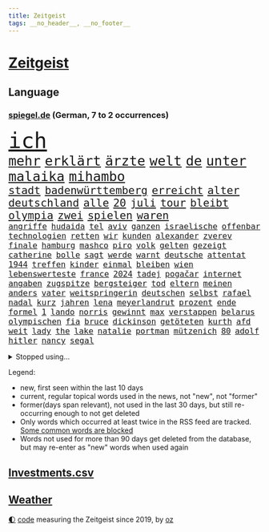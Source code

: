 ```yaml
---
title: Zeitgeist
tags: __no_header__, __no_footer__
---
```


# [Zeitgeist](https://oliz.io/zeitgeist/)

## Language

<h3><a href="https://www.spiegel.de" target="_blank">spiegel.de</a> (German, 7 to 2 occurrences)</h3>
<p style="font-family:monospace">
<span style="font-size:32pt"><a href="news_links.html#ich" class="current">ich</a></span>
<br>
<span style="font-size:20pt"><a href="news_links.html#mehr" class="current">mehr</a></span>
<span style="font-size:20pt"><a href="news_links.html#erklärt" class="current">erklärt</a></span>
<span style="font-size:20pt"><a href="news_links.html#ärzte" class="current">ärzte</a></span>
<span style="font-size:20pt"><a href="news_links.html#welt" class="current">welt</a></span>
<span style="font-size:20pt"><a href="news_links.html#de" class="current">de</a></span>
<span style="font-size:20pt"><a href="news_links.html#unter" class="current">unter</a></span>
<span style="font-size:20pt"><a href="news_links.html#malaika" class="new">malaika</a></span>
<span style="font-size:20pt"><a href="news_links.html#mihambo" class="new">mihambo</a></span>
<br>
<span style="font-size:16pt"><a href="news_links.html#stadt" class="current">stadt</a></span>
<span style="font-size:16pt"><a href="news_links.html#badenwürttemberg" class="current">badenwürttemberg</a></span>
<span style="font-size:16pt"><a href="news_links.html#erreicht" class="current">erreicht</a></span>
<span style="font-size:16pt"><a href="news_links.html#alter" class="current">alter</a></span>
<span style="font-size:16pt"><a href="news_links.html#deutschland" class="current">deutschland</a></span>
<span style="font-size:16pt"><a href="news_links.html#alle" class="current">alle</a></span>
<span style="font-size:16pt"><a href="news_links.html#20" class="current">20</a></span>
<span style="font-size:16pt"><a href="news_links.html#juli" class="current">juli</a></span>
<span style="font-size:16pt"><a href="news_links.html#tour" class="current">tour</a></span>
<span style="font-size:16pt"><a href="news_links.html#bleibt" class="current">bleibt</a></span>
<span style="font-size:16pt"><a href="news_links.html#olympia" class="current">olympia</a></span>
<span style="font-size:16pt"><a href="news_links.html#zwei" class="current">zwei</a></span>
<span style="font-size:16pt"><a href="news_links.html#spielen" class="current">spielen</a></span>
<span style="font-size:16pt"><a href="news_links.html#waren" class="current">waren</a></span>
<br>
<span style="font-size:12pt"><a href="news_links.html#angriffe" class="current">angriffe</a></span>
<span style="font-size:12pt"><a href="news_links.html#hudaida" class="new">hudaida</a></span>
<span style="font-size:12pt"><a href="news_links.html#tel" class="current">tel</a></span>
<span style="font-size:12pt"><a href="news_links.html#aviv" class="current">aviv</a></span>
<span style="font-size:12pt"><a href="news_links.html#ganzen" class="current">ganzen</a></span>
<span style="font-size:12pt"><a href="news_links.html#israelische" class="current">israelische</a></span>
<span style="font-size:12pt"><a href="news_links.html#offenbar" class="current">offenbar</a></span>
<span style="font-size:12pt"><a href="news_links.html#technologien" class="current">technologien</a></span>
<span style="font-size:12pt"><a href="news_links.html#retten" class="current">retten</a></span>
<span style="font-size:12pt"><a href="news_links.html#wir" class="current">wir</a></span>
<span style="font-size:12pt"><a href="news_links.html#kunden" class="current">kunden</a></span>
<span style="font-size:12pt"><a href="news_links.html#alexander" class="current">alexander</a></span>
<span style="font-size:12pt"><a href="news_links.html#zverev" class="current">zverev</a></span>
<span style="font-size:12pt"><a href="news_links.html#finale" class="current">finale</a></span>
<span style="font-size:12pt"><a href="news_links.html#hamburg" class="current">hamburg</a></span>
<span style="font-size:12pt"><a href="news_links.html#mashco" class="new">mashco</a></span>
<span style="font-size:12pt"><a href="news_links.html#piro" class="new">piro</a></span>
<span style="font-size:12pt"><a href="news_links.html#volk" class="current">volk</a></span>
<span style="font-size:12pt"><a href="news_links.html#gelten" class="current">gelten</a></span>
<span style="font-size:12pt"><a href="news_links.html#gezeigt" class="current">gezeigt</a></span>
<span style="font-size:12pt"><a href="news_links.html#catherine" class="current">catherine</a></span>
<span style="font-size:12pt"><a href="news_links.html#bolle" class="new">bolle</a></span>
<span style="font-size:12pt"><a href="news_links.html#sagt" class="current">sagt</a></span>
<span style="font-size:12pt"><a href="news_links.html#werde" class="current">werde</a></span>
<span style="font-size:12pt"><a href="news_links.html#warnt" class="current">warnt</a></span>
<span style="font-size:12pt"><a href="news_links.html#deutsche" class="current">deutsche</a></span>
<span style="font-size:12pt"><a href="news_links.html#attentat" class="current">attentat</a></span>
<span style="font-size:12pt"><a href="news_links.html#1944" class="current">1944</a></span>
<span style="font-size:12pt"><a href="news_links.html#treffen" class="current">treffen</a></span>
<span style="font-size:12pt"><a href="news_links.html#kinder" class="current">kinder</a></span>
<span style="font-size:12pt"><a href="news_links.html#einmal" class="current">einmal</a></span>
<span style="font-size:12pt"><a href="news_links.html#bleiben" class="current">bleiben</a></span>
<span style="font-size:12pt"><a href="news_links.html#wien" class="current">wien</a></span>
<span style="font-size:12pt"><a href="news_links.html#lebenswerteste" class="new">lebenswerteste</a></span>
<span style="font-size:12pt"><a href="news_links.html#france" class="current">france</a></span>
<span style="font-size:12pt"><a href="news_links.html#2024" class="current">2024</a></span>
<span style="font-size:12pt"><a href="news_links.html#tadej" class="current">tadej</a></span>
<span style="font-size:12pt"><a href="news_links.html#pogačar" class="current">pogačar</a></span>
<span style="font-size:12pt"><a href="news_links.html#internet" class="current">internet</a></span>
<span style="font-size:12pt"><a href="news_links.html#angaben" class="current">angaben</a></span>
<span style="font-size:12pt"><a href="news_links.html#zugspitze" class="current">zugspitze</a></span>
<span style="font-size:12pt"><a href="news_links.html#bergsteiger" class="new">bergsteiger</a></span>
<span style="font-size:12pt"><a href="news_links.html#tod" class="current">tod</a></span>
<span style="font-size:12pt"><a href="news_links.html#eltern" class="current">eltern</a></span>
<span style="font-size:12pt"><a href="news_links.html#meinen" class="current">meinen</a></span>
<span style="font-size:12pt"><a href="news_links.html#anders" class="current">anders</a></span>
<span style="font-size:12pt"><a href="news_links.html#vater" class="current">vater</a></span>
<span style="font-size:12pt"><a href="news_links.html#weitspringerin" class="new">weitspringerin</a></span>
<span style="font-size:12pt"><a href="news_links.html#deutschen" class="current">deutschen</a></span>
<span style="font-size:12pt"><a href="news_links.html#selbst" class="current">selbst</a></span>
<span style="font-size:12pt"><a href="news_links.html#rafael" class="current">rafael</a></span>
<span style="font-size:12pt"><a href="news_links.html#nadal" class="current">nadal</a></span>
<span style="font-size:12pt"><a href="news_links.html#kurz" class="current">kurz</a></span>
<span style="font-size:12pt"><a href="news_links.html#jahren" class="current">jahren</a></span>
<span style="font-size:12pt"><a href="news_links.html#lena" class="current">lena</a></span>
<span style="font-size:12pt"><a href="news_links.html#meyerlandrut" class="current">meyerlandrut</a></span>
<span style="font-size:12pt"><a href="news_links.html#prozent" class="current">prozent</a></span>
<span style="font-size:12pt"><a href="news_links.html#ende" class="current">ende</a></span>
<span style="font-size:12pt"><a href="news_links.html#formel" class="current">formel</a></span>
<span style="font-size:12pt"><a href="news_links.html#1" class="current">1</a></span>
<span style="font-size:12pt"><a href="news_links.html#lando" class="current">lando</a></span>
<span style="font-size:12pt"><a href="news_links.html#norris" class="current">norris</a></span>
<span style="font-size:12pt"><a href="news_links.html#gewinnt" class="current">gewinnt</a></span>
<span style="font-size:12pt"><a href="news_links.html#max" class="current">max</a></span>
<span style="font-size:12pt"><a href="news_links.html#verstappen" class="current">verstappen</a></span>
<span style="font-size:12pt"><a href="news_links.html#belarus" class="current">belarus</a></span>
<span style="font-size:12pt"><a href="news_links.html#olympischen" class="current">olympischen</a></span>
<span style="font-size:12pt"><a href="news_links.html#fia" class="new">fia</a></span>
<span style="font-size:12pt"><a href="news_links.html#bruce" class="new">bruce</a></span>
<span style="font-size:12pt"><a href="news_links.html#dickinson" class="new">dickinson</a></span>
<span style="font-size:12pt"><a href="news_links.html#getöteten" class="current">getöteten</a></span>
<span style="font-size:12pt"><a href="news_links.html#kurth" class="current">kurth</a></span>
<span style="font-size:12pt"><a href="news_links.html#afd" class="current">afd</a></span>
<span style="font-size:12pt"><a href="news_links.html#weit" class="current">weit</a></span>
<span style="font-size:12pt"><a href="news_links.html#lady" class="current">lady</a></span>
<span style="font-size:12pt"><a href="news_links.html#the" class="current">the</a></span>
<span style="font-size:12pt"><a href="news_links.html#lake" class="new">lake</a></span>
<span style="font-size:12pt"><a href="news_links.html#natalie" class="new">natalie</a></span>
<span style="font-size:12pt"><a href="news_links.html#portman" class="new">portman</a></span>
<span style="font-size:12pt"><a href="news_links.html#mützenich" class="current">mützenich</a></span>
<span style="font-size:12pt"><a href="news_links.html#80" class="current">80</a></span>
<span style="font-size:12pt"><a href="news_links.html#adolf" class="current">adolf</a></span>
<span style="font-size:12pt"><a href="news_links.html#hitler" class="current">hitler</a></span>
<span style="font-size:12pt"><a href="news_links.html#nancy" class="current">nancy</a></span>
<span style="font-size:12pt"><a href="news_links.html#segal" class="new">segal</a></span>
</p>
<details>
<summary>Stopped using...</summary>
<p class="former" style="font-size:12pt">
nachfolge(1368) positionen(1368) andreas(1367) freuen(1367) leipzig(1367) aufnahmen(1366) gesunken(1366) halle(1366) kriminellen(1366) seitdem(1366) senat(1366) 37(1365) besiegt(1365) golf(1365) historiker(1365) tobt(1365) bitten(1364) freiheit(1364) generalsekretär(1364) landesregierung(1364) magdeburg(1364) zurzeit(1364) bekannten(1363) hervor(1363) hubschrauber(1363) maßnahme(1363) posten(1363) präsentieren(1363) schatten(1363) teheran(1363) arbeitsplatz(1362) humanitäre(1362) innenministerium(1362) rassistische(1362) untersagt(1362) weltkrieg(1362) gegenseitig(1361) machthaber(1361) teilnehmer(1361) 2015(1360) außen(1360) daher(1360) folgte(1360) maß(1360) vermehrt(1360) außerdem(1359) einreisen(1359) kräftig(1359) mai(1359) vergewaltigung(1359) fußballquiz(1358) nummer(1358) unglück(1358) untersuchungshaft(1358) abgang(1357) entschädigung(1357) halben(1357) optimistisch(1357) strengere(1357) verhaftet(1357) 2019(1356) nutzer(1356) 31(1355) athleten(1355) forderte(1355) geräte(1355) könne(1355) meinem(1355) west(1355) ausgeliefert(1354) torhüter(1354) verfolgt(1354) sports(1353) super(1353) wochenlang(1353) weder(1352) käufer(1351) vertreter(1351) beklagt(1350) drohungen(1350) nahezu(1350) pflanzen(1350) 600(1349) enge(1348) verbände(1347) aufgenommen(1346) berater(1346) büro(1346) geprägt(1345) nah(1345) holocaust(1344) spitzenreiter(1343) dran(1342) staffel(1340) entschuldigung(1339) matthias(1339) herz(1336) konferenz(1335) pleite(1335) papier(1333) angehörige(1331) abstieg(1329) uhaft(1329) vfb(1329) dauert(1325) erhöhung(1324) gruppen(1323) möglichkeiten(1322) lehrkräfte(1317) blinken(1295) schadensersatz(1295) umbau(1263) niederländer(1260) josef(1222) banken(1159) ausbildung(1116) partnerschaft(1093) las(1070) jinping(1062) 20000(1056) gestern(1056) jahrzehnt(1051) befürwortet(1049) schlafen(1037) befreiung(1034) gesetzentwurf(1014) nfl(1007) bekräftigt(1006) millionenhöhe(1001) kurze(1000) strackzimmermann(983) härte(971) kiews(944) diskussionen(938) verletzung(933) bundesinnenministerin(925) kremlchef(925) bat(919) verkündete(907) inhalte(902) gezwungen(888) helikopter(885) verwaltung(872) gelöst(854) gestärkt(849) schneiden(847) ankommt(846) gefangenschaft(839) empfang(834) hochrangigen(834) söhne(834) dilemma(828) günstige(828) besetzten(826) starkes(821) wiederaufbau(820) wall(814) zusätzlich(808) hammer(797) ufer(797) aufeinander(787) französischer(755) veröffentlichen(753) osnabrück(748) grundschule(747) misshandelt(746) youtube(746) fahrgäste(744) vermissten(742) erntet(738) deutsch(736) rettungsaktion(725) islamisten(722) extra(720) zuhause(717) legal(716) toilette(714) antony(702) scheiden(700) pleiten(691) ganzes(688) nackt(674) träumt(672) missverständnis(670) banden(665) juristische(656) beobachter(647) grenzgebiet(641) wohnungsbau(634) ausgegeben(628) kohl(617) abbruch(616) parallel(616) sam(609) digital(605) befragung(604) leere(604) human(597) ig(597) suisse(592) gekostet(585) wechselte(582) hauses(574) vorbereitung(573) überprüfen(573) mächtige(567) verwendet(564) legendäre(561) reichsbürger(560) größeren(559) eva(551) gegründet(550) vergab(548) gelder(543) christdemokraten(540) emotionale(538) c(537) rauchen(533) übers(527) verschleppt(519) bremst(518) gravierende(514) niederländischen(512) anzeigen(510) rechtsaußen(510) bildet(508) umdenken(507) merklich(497) gala(489) 15jähriger(488) vereinten(485) stürme(483) zukünftig(476) germany(473) geschehen(473) baugenehmigungen(466) bestreiten(464) schließung(462) sommerspielen(462) bundesligist(460) angelegenheit(459) geflüchtet(459) fluggesellschaften(458) existenz(456) spiegeltalk(456) taiwans(449) veröffentlichte(444) wärmepumpe(434) lebenszeichen(433) ost(432) 15jährige(426) versehentlich(426) vergeltung(422) überfahren(422) schief(420) gegnern(418) arabischen(415) iphones(412) anschlägen(408) naturschutz(407) terrorgruppe(402) watch(402) treu(399) sandra(393) drastische(390) 77(389) cool(387) unterschied(384) einzigen(383) tropfen(383) liter(380) stellvertretende(378) zügen(377) missstände(375) zwischenfall(371) stellenabbau(370) popstars(364) delegation(363) effizienter(363) nationalteam(363) weisen(362) architekten(359) schwedens(359) allgäu(357) essener(357) händen(357) vormittag(354) durchschnitt(353) selbstbewusst(351) 36(348) islamistische(348) thrones(348) antwortet(346) brutaler(346) perfide(346) warmen(346) teuerste(345) runden(343) bemerkenswert(342) kriegsende(341) angefeindet(337) ernste(337) angabe(334) kindesmissbrauch(334) boykott(330) geöffnet(328) netanyahus(328) unerwartete(325) schrecklichen(324) verschlechtert(324) bestens(323) niemanden(322) samstagabend(321) sichergestellt(321) trendwende(319) jüdisches(318) militärhilfe(318) digitalen(317) us(317) bein(316) uber(315) spanischer(312) astronomen(311) kabine(311) year(310) hall(307) bbc(306) harald(303) harmlos(303) sperrte(303) karrierecoach(301) spezialeinheit(299) abhalten(297) block(297) heutzutage(296) vorgang(294) glänzt(293) toptalent(293) sicherheitslage(291) herbert(289) noten(289) holocaustüberlebende(288) getöteter(287) dallas(286) chile(285) unschuldig(285) rief(283) eustaaten(280) milliardenhilfen(280) fußballweltmeister(278) bequem(277) zusammengestoßen(271) flüchtig(270) längerem(269) besetzung(266) continental(265) journal(264) lahmgelegt(264) popkultur(264) sanierung(262) ablehnung(261) hackerangriff(260) klarheit(260) kritischen(260) leistete(259) klassischen(258) terzić(258) kundgebung(256) mohammadi(256) erkenntnissen(251) saarbrücken(251) terrorangriff(251) neukölln(250) night(249) teilgenommen(249) weihnachten(248) schwaben(247) tipp(245) liebäugelt(243) flensburg(242) fdppolitikerin(241) israelisches(241) rafah(241) warnstreik(240) jüdinnen(239) rückgängig(238) generalstaatsanwaltschaft(237) strikte(237) mogelpackung(236) 29jähriger(234) ruhen(231) ukrainehilfe(231) ampelpartner(229) gibt’s(229) thailändische(229) websites(229) eigenem(228) düpiert(227) einschnitte(227) hast(227) härtetest(226) manch(225) 218(224) benkos(224) gedrängt(223) solarmodule(223) verschaffen(223) besorgniserregend(220) mavericks(220) saal(219) abwärtstrend(218) kanye(218) golden(217) geliebt(216) nürnberger(216) siegerin(212) spurensuche(212) dreijähriger(211) immense(210) kredit(208) bereichen(207) clarke(207) fdpfinanzminister(207) regionalbahn(207) einhaltung(204) erfolgserlebnis(204) gesinnung(204) 18jährige(203) exprofi(203) rights(203) 93(202) carlo(202) demütigungen(202) usostküste(202) verspätung(202) bestehe(201) symptome(200) gleichgeschlechtliche(199) japanischen(198) notfall(198) ermittlungsverfahren(196) hits(196) inspirieren(196) unwahrscheinlich(196) versteht(196) stift(195) streamingdienst(195) wundert(194) konservativer(193) vorfällen(193) aktiviert(192) knapper(192) ostdeutsche(192) schlimme(192) verwandeln(192) zeitalter(192) grundgesetz(191) onlinehändler(191) hungern(190) verfügt(189) zögert(189) edin(187) fortschritte(187) iss(186) schwestern(186) mehrfamilienhaus(184) meiden(184) brooklyn(182) schröders(182) kinderpornografie(180) nicole(180) wohnhausbrand(180) rutscht(179) spdabgeordnete(179) münzen(177) klubwm(176) sendet(176) wahr(176) körperlich(175) arbeitsminister(174) geschildert(174) patriotismus(173) ranghohes(173) rekordniveau(173) 1980(171) spencer(171) niedersachsens(170) house(169) präsentierte(169) single(169) benötigte(168) mona(168) verschuldet(168) brasilianer(167) topfavorit(167) zeitenwende(167) françoise(166) herzinfarkt(165) kinos(165) kunstausstellung(165) oregon(163) sinkflug(163) zugunglück(163) zweifache(163) fehlenden(162) mehrjährige(162) marlene(161) erhöhte(160) holten(160) gegenmaßnahmen(159) gestalt(159) miesen(159) angekündigten(158) musikerin(158) opferzahlen(157) piloten(157) gras(156) schusswaffen(156) pausieren(155) bedeckt(154) lehrkräften(154) great(153) substanz(153) insolvenzverwalter(152) ancelotti(151) aufgespürt(151) euländern(151) usuniversität(151) schifffahrt(150) rod(149) shein(149) wille(149) geschichtsbücher(148) ausländischer(147) beliebte(147) gegenentwurf(147) ios(147) unterrichtet(147) deutschem(146) zeitweilig(146) anonymer(145) athletinnen(145) reihenweise(144) verbringen(144) ablenkungsmanöver(143) eisbergs(143) grandslamturnier(142) extremismus(141) inakzeptabel(141) landeschef(141) landtagswahl(140) mauer(140) albion(139) bildungssystem(139) zerlegt(139) fraglich(138) grotesk(138) binden(137) bronze(137) duellieren(137) grünenchef(137) verdrängte(137) empfindlich(135) korruptionsvorwürfen(135) stadtgebiet(135) wilson(135) augenzeugen(134) bafögreform(134) benkopleite(134) erkrankten(134) meisterschaft(134) falscher(132) kartenzahlung(132) schale(132) schuhe(132) versetzt(132) cyrus(131) miley(131) starkoch(131) gegessen(130) horten(130) verzögern(129) maximilian(128) selbstverständlich(128) apples(127) kw(127) wahlniederlage(127) beauftragt(126) haustür(126) intensive(126) lea(126) bluttat(125) storniert(125) angriffskriegs(124) boatengs(124) geiseldrama(124) rechtspopulistischen(124) verlorene(124) platte(123) sitze(122) sophia(122) à(122) attraktion(121) oberpfalz(120) sicherheitsabkommen(120) blog(119) germany’s(119) next(119) photographer(119) repressalien(119) topmodel(119) 28jährigen(118) chefcoach(118) major(118) reklamiert(118) ampelhaushälter(117) gerührt(117) tschetschenien(117) redner(116) sorgerecht(116) bewundert(115) legten(115) rollstuhl(115) dortmunds(114) episode(114) hörte(114) aufgegriffen(113) silber(113) spezielles(113) vögel(113) abtreibungen(112) ipads(112) passenden(112) börsengang(111) heben(111) klagte(111) douglas(110) eingestochen(110) gebildet(110) handgemenge(110) mehrheitlich(110) ausgebildet(109) aufgelegt(108) mitgründer(108) deutschsprachige(107) kitchen(107) marihuana(107) schnellste(107) segeln(107) überlassen(107) einschränkung(106) thailänder(106) vorlage(106) hansböcklerstiftung(105) kommentierte(105) oscarpreisträger(105) plastik(105) rekruten(105) vermont(105) fernbleiben(104) flüchtlingen(104) kriminalpolizei(104) siri(104) wählern(104) bug(103) enthüllen(103) gordon(103) vielfach(103) blamage(102) dokumentation(102) montenegro(102) seeweg(102) sangen(101) traumtor(101) vergiftet(101) vorsitzender(101) beier(100) erschlagen(100) probefahrt(100) spitzenkandidat(100) tvinterview(100) betonen(99) rentenpaket(99) suspendiert(99) transparent(99) bestanden(98) friedensgipfel(98) schulkinder(98) wettbewerbsfähigkeit(98) australischen(97) bekriegen(97) dragon(97) jake(97) messerangriff(97) abschrecken(96) einblick(95) heimeuropameisterschaft(95) rekorde(95) usfernsehen(95) schlüsse(94) schub(93) unfällen(93) zwangsversteigerung(93) brachen(92) diana(92) dianas(92) keeper(92) patzt(92) faszinierende(91) jahrelanger(91) knall(91) motor(91) renommierteste(91) räder(91) abiturienten(90) afghanische(90) anwälten(90) erfrischend(90) superfood(90) verteidigungsausschusses(90) bierhoff(89) fico(89) harmlosen(89) kostenpflichtige(89) slowakische(89) trainerfrage(89) gezeichnet(88) sozialreform(88) stop(88) benachbarten(87) karen(87) mobben(87) rüstungshersteller(87) züchten(87) afderfolg(86) dementsprechend(86) dfbtrikot(86) riskante(86) umplanen(86) unterstrich(86) büchern(85) herausgesucht(85) irritation(85) schwiegervater(85) trikots(85) zustände(85) isableger(84) paragraf(84) relevant(84) paramilitärs(83) studio(83) ursachen(83) youngster(83) depressive(82) geschmissen(82) heilt(82) impulse(82) leichten(82) verzerrt(82) wehrmacht(82) baldige(81) bart(81) exkapitän(81) friedländer(81) graz(81) streckt(81) südeuropa(81) verwandelte(81) alleinsein(80) auktion(80) deutschlandtrikot(80) ispk(80) kommunalwahlen(80) narges(80) vermieden(80) affären(79) einschränken(79) elefanten(79) falschparker(79) kürzen(79) rebel(79) euzölle(78) geldautomaten(78) kinderbücher(78) lebensabend(78) montagmittag(78) süditalien(78) versteckten(78) akne(77) boykottieren(77) brückeneinsturz(77) entlassung(77) iraner(77) libanesische(77) passau(77) prokopenko(77) schiffskollision(77) set(77) solingen(77) usreporter(77) austrian(76) filmklassiker(76) lehrte(76) 74jähriger(75) apulien(75) behoben(75) eukommissarin(75) fleischkonsum(75) oberster(75) quält(75) spiegelbericht(75) suchtkranke(75) terzićs(75) adler(74) bizarr(74) janet(74) mcdonald’s(74) möller(74) nagers(74) pelosi(74) tornados(74) usfinanzministerin(74) veruntreut(74) yellen(74) angepasste(73) bündnisse(73) einstellung(73) psychiatrie(73) psychiatrisches(73) unternehmensberater(73) wildpferde(73) außergewöhnliche(72) bemühen(72) giftig(72) lebenslangen(72) schutzausrüstung(72) schürt(72) unterstützte(72) verfassungsschützer(72) ablauf(71) bereut(71) euch(71) gestürmt(71) meier(71) morgan(71) torsten(71) wehrdienst(71) weigerten(71) 1987(70) bruno(70) europol(70) hauskauf(70) neubau(70) prämien(70) brighton(69) brände(69) effizienz(69) flächendeckend(69) hove(69) immobilienkauf(69) jahrhunderts(69) baseballstar(68) befanden(68) bittere(68) kämpften(68) nehammer(68) schlafmangel(68) zugstrecken(68) 68jährige(67) erheblicher(67) günstigem(67) hollywoodgrößen(67) illegales(67) steiermark(67) ballack(66) bruch(66) einzuschränken(66) inbegriff(66) staatsfonds(66) durchquert(65) fahrenden(65) publikums(65) revidiert(65) sequel(65) theoretisch(65) unterhält(65) övp(65) entgeht(64) früchte(64) kasachstan(64) ramsay(64) reeder(64) spiegelbuch(64) axt(63) caitlin(63) clark(63) europäischer(63) gekippt(63) grundsteuer(63) krah(63) mecklenburgischen(63) starspieler(63) verschuldung(63) wnba(63) autobranche(62) gender(62) hofften(62) jenen(62) kehren(62) rängen(62) systematisch(62) wohnungslose(62) zeitfenster(62) überragende(62) enttäuschte(61) komfort(61) moderation(61) flasche(60) leistungsträger(60) leitplanke(60) ölexporte(60) 157(59) fti(59) ginge(59) koordinieren(59) marschflugkörpern(59) mau(59) namensänderung(59) reiseveranstalter(59) 145(58) alleskönner(58) konkreten(58) kultusministerkonferenz(58) nachfolgerin(58) privater(58) problematisch(58) schwimmbad(58) thronfolger(58) tippen(58) zeltplatz(58) abzeichen(57) chemotherapie(57) dänische(57) elefant(57) hauptdarsteller(57) libanesischen(57) marvin(57) schockmoment(57) strafprozess(57) wahlschlappe(57) hochgradig(56) stinkende(56) wundern(56) bluthund(55) gefüttert(55) havarien(55) ideal(55) kadyrow(55) konzentriert(55) law(55) likes(55) ramsan(55) tschetschenenführer(55) beckhams(54) drittstaaten(54) g(54) hormone(54) kohls(54) stabhochspringer(54) 1988(53) eugesetz(53) geschworenen(53) rosen(53) traunstein(53) wasserfälle(53) assistent(52) brille(52) durchfall(52) erbrechen(52) friedenskonferenz(52) kigeneriert(52) mix(52) nickelodeon(52) schulleitung(52) autonomes(51) chefermittlerin(51) engagierte(51) haare(51) mister(51) pubertät(51) reichsbürgerprozess(51) strafanzeigen(51) streams(51) tierschutz(51) unbeantwortet(51) darzustellen(50) erkennbar(50) frederiksen(50) landeten(50) mette(50) mitgefühl(50) ultrarechte(50) bahnhofs(49) freeman(49) fußballteams(49) gab’s(49) kerstin(49) marcandré(49) stegen(49) tagelangem(49) ter(49) aufrüstung(48) gefängnisstrafen(48) menschenrechtsorganisation(48) nachzuahmen(48) nickelodeonskandal(48) pfarrer(48) seenotretter(48) akten(47) barbra(47) einlass(47) losgegangen(47) nachrufe(47) schlüsselrolle(47) streisand(47) unbekanntes(47) unterhalten(47) afrikanische(46) erlangen(46) hörbücher(46) quadratmeter(46) somit(46) zusammenarbeiten(46) bundesligaprofi(45) gefühlte(45) helena(45) prototyp(45) éric(45) ankommende(44) befreite(44) deutschlandtour(44) geahndet(44) roll(44) rosa(44) schlacht(44) schliersee(44) berlinmoabit(43) bestrafen(43) bilden(43) fette(43) häuft(43) spitzenkandidatin(43) abkürzung(42) cduinnenminister(42) fdppolitiker(42) heidenreichs(42) marcus(42) protein(42) schiedsgericht(42) freigekommen(41) granit(41) komme(41) macs(41) republikanerin(41) tiefgarage(41) umweltminister(41) xhaka(41) 1996(40) antidepressiva(40) babbel(40) radikaler(40) anlocken(39) defekt(39) deportation(39) exklusiv(39) ferrell(39) futter(39) plädoyer(39) vatertag(39) wahlkämpfer(39) dreckiger(38) eröffnungsspiel(38) führungstreffer(38) innenministerkonferenz(38) regensburg(38) retourkutsche(38) seriöse(38) ullrich(38) umständen(38) buhrufen(37) gerard(37) kultserie(37) moderatorin(37) piqué(37) plakatieren(37) wandern(37) auftaktspiel(36) bildungsungerechtigkeit(36) darfur(36) für(36) kaulitz(36) weiterverkauft(36) wider(36) übel(36) emilia(35) fälschungen(35) gerechtigkeit(35) griechische(35) schoigu(35) staatsbesuch(35) ushochschule(35) ehesten(34) kompletten(34) sonderzölle(34) ussoldat(34) 89jährige(33) abneigung(33) aufgemacht(33) fritzl(33) quatsch(33) robin(33) sandy(33) sexualstraftäter(33) socialmediastar(33) zelebriert(33) beeinträchtigt(32) befreiten(32) daum(32) kürzung(32) mutterschaft(32) ruin(32) 26jährige(31) bedrohte(31) efahrzeuge(31) giftigen(31) herde(31) kriegskabinett(31) liiert(31) mumbai(31) reeperbahn(31) sde(31) sesamstraße(31) ständigen(31) teiman(31) überschlagen(31) aargau(30) alfaschir(30) alkoholisiert(30) grand(30) insidern(30) kanton(30) schulze(30) schweizerischen(30) spazieren(30) svenja(30) 23jähriger(29) erfolgreichster(29) erschießen(29) gantz(29) kiosk(29) reichsbürgergruppe(29) diebstahls(28) dozenten(28) echtes(28) golfprofi(28) kindersitze(28) made(28) wärmepumpenhersteller(28) überwindung(28) lesben(27) straßenrand(27) tourist(27) trinkgeld(27) auswilderung(26) cooper(26) künstliches(26) louisa(26) monteur(26) schlafzimmer(26) wertvollste(26) food(25) linkenpolitikerin(25) logo(25) meppen(25) nahelegen(25) schutzsuchenden(25) albträume(24) ligakonkurrenten(24) luzide(24) pcs(24) recall(24) rechtsrucks(24) rheinlandpfälzischen(24) schredl(24) suchfunktion(24) texaner(24) zitiert(24) zugtoiletten(24) ausgebuht(23) billboard(23) dribblings(23) empartien(23) erstligisten(23) stolpern(23) zerrüttet(23) damalige(22) egonerwinkischpreis(22) kabeltv(22) reportagen(22) sternpreis(22) swr(22) traurigen(22) bestohlen(21) gehuldigt(21) illusionen(21) lockte(21) nbastar(21) schadenersatz(21) verbündeter(21) verheerender(21) gerichtsurteil(20) klicks(20) krawallen(20) köster(20) pflanze(20) süddeutschland(20) vollziehen(20) diskret(19) fernseher(19) internets(19) lohn(19) stadiondach(19) 128(18) afddelegation(18) benny(18) fett(18) habt(18) koalitionen(18) memes(18) mifepristone(18) profifußball(18) absetzen(17) indische(17) naziparolen(17) youtuber(17) ballermänner(16) colour(16) ebenen(16) konzertbesucher(16) nachahmen(16) streifen(16) trooping(16) versunken(16) atem(15) cumex(15) kidman(15) koma(15) normalen(15) palästinensergebieten(15) verabschiedete(15) vernehmungsfähig(15) aufgetreten(14) aufwendigen(14) bowl(14) bundesweiten(14) campbell(14) fortsetzen(14) herhalten(14) micky(14) pflichtversicherung(14) spiegelbildungsnewsletter(14) urteile(14) zigarette(14) ahnung(13) akteur(13) l(13) meteorologe(13) finalserie(12) fußballern(12) schädliche(12) taxiunternehmen(12) vorwarnung(12) waffenpaket(12) abschießen(11) auszählungen(11) füreinander(11) ingolstadt(11) kleinstparteien(11) statements(11) ähnlichem(11)
</p>
</details>
<p>Legend:
<ul>
<li><span class="new">new</span>, first seen within the last 10 days</li>
<li><span class="current">current</span>, regular topical words used in the news, not "new", not "former"</li>
<li><span class="former">former(days span relevant)</span>, not used in the last 30 days, but still re-occurring enough to not get deleted</li>
<li>Only words which occurred at least twice in the RSS feed are tracked. <a href="language/filters.py">Some common words are blocked</a></li>
<li>Words not used for more than 90 days get deleted from the database, but may re-enter as "new" words when used again</li>
</ul>
</p>

## [Investments](investments.html)[.csv](investments.csv)

## [Weather](weather.html)

<footer>
<a href="javascript:toggleTheme()" class="nav">🌓</a>
<a href="https://github.com/ooz/zeitgeist">code</a> measuring the Zeitgeist since 2019, by <a href="https://oliz.io">oz</a>
</footer>
